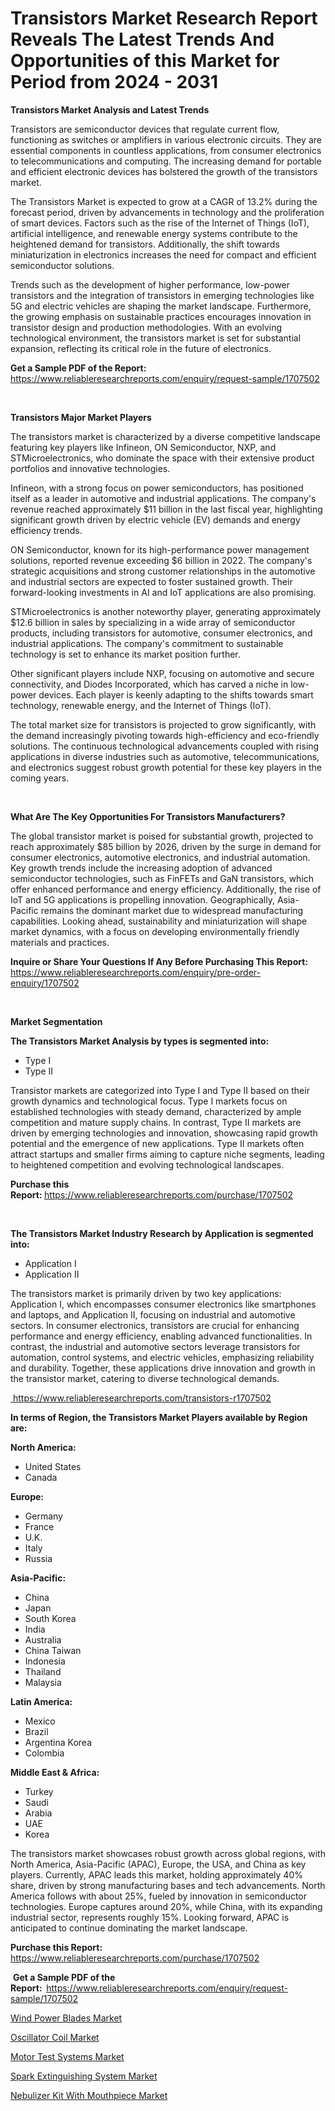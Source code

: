 <p><h1>Transistors Market Research Report Reveals The Latest Trends And Opportunities of this Market for Period from 2024 - 2031</h1></p><p><strong>Transistors Market Analysis and Latest Trends</strong></p>
<p><p>Transistors are semiconductor devices that regulate current flow, functioning as switches or amplifiers in various electronic circuits. They are essential components in countless applications, from consumer electronics to telecommunications and computing. The increasing demand for portable and efficient electronic devices has bolstered the growth of the transistors market.</p><p>The Transistors Market is expected to grow at a CAGR of 13.2% during the forecast period, driven by advancements in technology and the proliferation of smart devices. Factors such as the rise of the Internet of Things (IoT), artificial intelligence, and renewable energy systems contribute to the heightened demand for transistors. Additionally, the shift towards miniaturization in electronics increases the need for compact and efficient semiconductor solutions. </p><p>Trends such as the development of higher performance, low-power transistors and the integration of transistors in emerging technologies like 5G and electric vehicles are shaping the market landscape. Furthermore, the growing emphasis on sustainable practices encourages innovation in transistor design and production methodologies. With an evolving technological environment, the transistors market is set for substantial expansion, reflecting its critical role in the future of electronics.</p></p>
<p><strong>Get a Sample PDF of the Report:&nbsp;</strong> <a href="https://www.reliableresearchreports.com/enquiry/request-sample/1707502?utm_campaign=24&utm_medium=2&utm_source=Github&utm_content=ia&utm_term=07102024&utm_id=transistors">https://www.reliableresearchreports.com/enquiry/request-sample/1707502</a></p>
<p>&nbsp;</p>
<p><strong>Transistors Major Market Players</strong></p>
<p><p>The transistors market is characterized by a diverse competitive landscape featuring key players like Infineon, ON Semiconductor, NXP, and STMicroelectronics, who dominate the space with their extensive product portfolios and innovative technologies. </p><p>Infineon, with a strong focus on power semiconductors, has positioned itself as a leader in automotive and industrial applications. The company's revenue reached approximately $11 billion in the last fiscal year, highlighting significant growth driven by electric vehicle (EV) demands and energy efficiency trends.</p><p>ON Semiconductor, known for its high-performance power management solutions, reported revenue exceeding $6 billion in 2022. The company's strategic acquisitions and strong customer relationships in the automotive and industrial sectors are expected to foster sustained growth. Their forward-looking investments in AI and IoT applications are also promising.</p><p>STMicroelectronics is another noteworthy player, generating approximately $12.6 billion in sales by specializing in a wide array of semiconductor products, including transistors for automotive, consumer electronics, and industrial applications. The company's commitment to sustainable technology is set to enhance its market position further.</p><p>Other significant players include NXP, focusing on automotive and secure connectivity, and Diodes Incorporated, which has carved a niche in low-power devices. Each player is keenly adapting to the shifts towards smart technology, renewable energy, and the Internet of Things (IoT).</p><p>The total market size for transistors is projected to grow significantly, with the demand increasingly pivoting towards high-efficiency and eco-friendly solutions. The continuous technological advancements coupled with rising applications in diverse industries such as automotive, telecommunications, and electronics suggest robust growth potential for these key players in the coming years.</p></p>
<p>&nbsp;</p>
<p><strong>What Are The Key Opportunities For Transistors Manufacturers?</strong></p>
<p><p>The global transistor market is poised for substantial growth, projected to reach approximately $85 billion by 2026, driven by the surge in demand for consumer electronics, automotive electronics, and industrial automation. Key growth trends include the increasing adoption of advanced semiconductor technologies, such as FinFETs and GaN transistors, which offer enhanced performance and energy efficiency. Additionally, the rise of IoT and 5G applications is propelling innovation. Geographically, Asia-Pacific remains the dominant market due to widespread manufacturing capabilities. Looking ahead, sustainability and miniaturization will shape market dynamics, with a focus on developing environmentally friendly materials and practices.</p></p>
<p><strong>Inquire or Share Your Questions If Any Before Purchasing This Report:</strong> <a href="https://www.reliableresearchreports.com/enquiry/pre-order-enquiry/1707502?utm_campaign=24&utm_medium=2&utm_source=Github&utm_content=ia&utm_term=07102024&utm_id=transistors">https://www.reliableresearchreports.com/enquiry/pre-order-enquiry/1707502</a></p>
<p>&nbsp;</p>
<p><strong>Market Segmentation</strong></p>
<p><strong>The Transistors Market Analysis by types is segmented into:</strong></p>
<p><ul><li>Type I</li><li>Type II</li></ul></p>
<p><p>Transistor markets are categorized into Type I and Type II based on their growth dynamics and technological focus. Type I markets focus on established technologies with steady demand, characterized by ample competition and mature supply chains. In contrast, Type II markets are driven by emerging technologies and innovation, showcasing rapid growth potential and the emergence of new applications. Type II markets often attract startups and smaller firms aiming to capture niche segments, leading to heightened competition and evolving technological landscapes.</p></p>
<p><strong>Purchase this Report:&nbsp;</strong><a href="https://www.reliableresearchreports.com/purchase/1707502?utm_campaign=24&utm_medium=2&utm_source=Github&utm_content=ia&utm_term=07102024&utm_id=transistors">https://www.reliableresearchreports.com/purchase/1707502</a></p>
<p>&nbsp;</p>
<p><strong>The Transistors Market Industry Research by Application is segmented into:</strong></p>
<p><ul><li>Application I</li><li>Application II</li></ul></p>
<p><p>The transistors market is primarily driven by two key applications: Application I, which encompasses consumer electronics like smartphones and laptops, and Application II, focusing on industrial and automotive sectors. In consumer electronics, transistors are crucial for enhancing performance and energy efficiency, enabling advanced functionalities. In contrast, the industrial and automotive sectors leverage transistors for automation, control systems, and electric vehicles, emphasizing reliability and durability. Together, these applications drive innovation and growth in the transistor market, catering to diverse technological demands.</p></p>
<p><a href="https://www.reliableresearchreports.com/transistors-r1707502?utm_campaign=24&utm_medium=2&utm_source=Github&utm_content=ia&utm_term=07102024&utm_id=transistors">&nbsp;https://www.reliableresearchreports.com/transistors-r1707502</a></p>
<p><strong>In terms of Region, the Transistors Market Players available by Region are:</strong></p>
<p>
    <p> <strong> North America: </strong>
        <ul>
            <li>United States</li>
            <li>Canada</li>
        </ul>
        </p> 
    <p> <strong> Europe: </strong>
        <ul>
            <li>Germany</li>
            <li>France</li>
            <li>U.K.</li>
            <li>Italy</li>
            <li>Russia</li>
        </ul>
        </p> 
    <p> <strong> Asia-Pacific: </strong>
        <ul>
            <li>China</li>
            <li>Japan</li>
            <li>South Korea</li>
            <li>India</li>
            <li>Australia</li>
            <li>China Taiwan</li>
            <li>Indonesia</li>
            <li>Thailand</li>
            <li>Malaysia</li>
        </ul>
        </p> 
    <p> <strong> Latin America: </strong>
        <ul>
            <li>Mexico</li>
            <li>Brazil</li>
            <li>Argentina Korea</li>
            <li>Colombia</li>
        </ul>
        </p> 
    <p> <strong> Middle East & Africa: </strong>
        <ul>
            <li>Turkey</li>
            <li>Saudi</li>
            <li>Arabia</li>
            <li>UAE</li>
            <li>Korea</li>
        </ul>
    </p>
    </p>
<p><p>The transistors market showcases robust growth across global regions, with North America, Asia-Pacific (APAC), Europe, the USA, and China as key players. Currently, APAC leads this market, holding approximately 40% share, driven by strong manufacturing bases and tech advancements. North America follows with about 25%, fueled by innovation in semiconductor technologies. Europe captures around 20%, while China, with its expanding industrial sector, represents roughly 15%. Looking forward, APAC is anticipated to continue dominating the market landscape.</p></p>
<p><strong>Purchase this Report: </strong><a href="https://www.reliableresearchreports.com/purchase/1707502?utm_campaign=24&utm_medium=2&utm_source=Github&utm_content=ia&utm_term=07102024&utm_id=transistors">https://www.reliableresearchreports.com/purchase/1707502</a></p>
<p>&nbsp;<strong>Get a Sample PDF of the Report:&nbsp;&nbsp;</strong><a href="https://www.reliableresearchreports.com/enquiry/request-sample/1707502?utm_campaign=24&utm_medium=2&utm_source=Github&utm_content=ia&utm_term=07102024&utm_id=transistors">https://www.reliableresearchreports.com/enquiry/request-sample/1707502</a></p>
<p><strong></strong></p>
<p><p><a href="https://issuu.com/reportprime-2/docs/wind-power-blades-market-size-2030._867b49afd0609f?utm_campaign=24&utm_medium=2&utm_source=Github&utm_content=ia&utm_term=07102024&utm_id=transistors">Wind Power Blades Market</a></p><p><a href="https://issuu.com/reportprime-2/docs/oscillator-coil-market-size-2030.pp_a79b017d570a3e?utm_campaign=24&utm_medium=2&utm_source=Github&utm_content=ia&utm_term=07102024&utm_id=transistors">Oscillator Coil Market</a></p><p><a href="https://www.linkedin.com/pulse/motor-test-systems-landscape-product-spectrum-market-trajectories-kup2e?utm_campaign=24&utm_medium=2&utm_source=Github&utm_content=ia&utm_term=07102024&utm_id=transistors">Motor Test Systems Market</a></p><p><a href="https://github.com/SanjidaMahmud81/Market-Research-Report-List-1/blob/main/spark-extinguishing-system-market.md?utm_campaign=24&utm_medium=2&utm_source=Github&utm_content=ia&utm_term=07102024&utm_id=transistors">Spark Extinguishing System Market</a></p><p><a href="https://github.com/ShaheenRoz/Market-Research-Report-List-1/blob/main/nebulizer-kit-with-mouthpiece-market.md?utm_campaign=24&utm_medium=2&utm_source=Github&utm_content=ia&utm_term=07102024&utm_id=transistors">Nebulizer Kit With Mouthpiece Market</a></p></p>